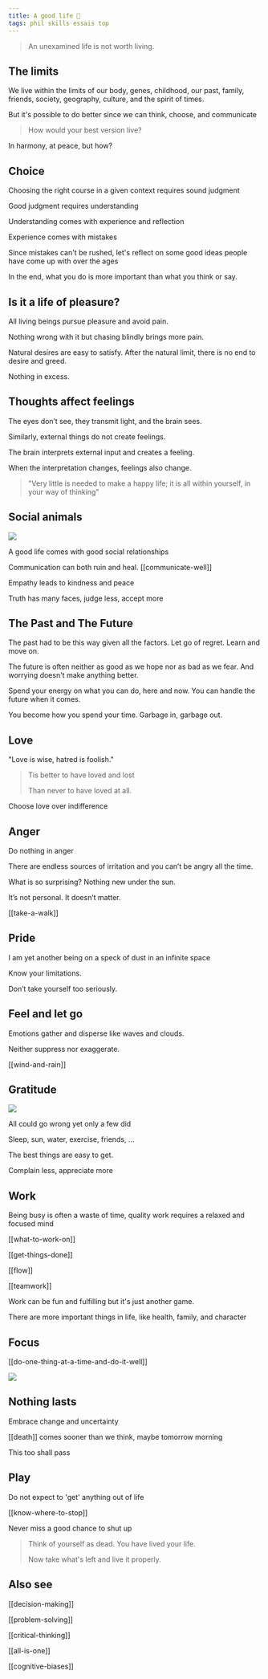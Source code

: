 ```yaml
---
title: A good life 🌱 
tags: phil skills essais top 
---
```


> An unexamined life is not worth living.

## The limits 

We live within the limits of our body, genes, childhood, our past, family, friends, society, geography, culture, and the spirit of times. 

But it's possible to do better since we can think, choose, and communicate  

> How would your best version live? 

In harmony, at peace, but how? 

## Choice 

Choosing the right course in a given context requires sound judgment 

Good judgment requires understanding

Understanding comes with experience and reflection 

Experience comes with mistakes

Since mistakes can't be rushed, let's reflect on some good ideas people have come up with over the ages  

In the end, what you do is more important than what you think or say. 

## Is it a life of pleasure?

All living beings pursue pleasure and avoid pain. 

Nothing wrong with it but chasing blindly brings more pain. 

Natural desires are easy to satisfy. After the natural limit, there is no end to desire and greed. 

Nothing in excess. 

## Thoughts affect feelings

The eyes don’t see, they transmit light, and the brain sees. 

Similarly, external things do not create feelings. 

The brain interprets external input and creates a feeling. 
  
When the interpretation changes, feelings also change.  

> "Very little is needed to make a happy life; 
> it is all within yourself, in your way of thinking"


## Social animals 

![](/static/img/boy-and-cat.jpeg)

A good life comes with good social relationships 

Communication can both ruin and heal. [[communicate-well]]

Empathy leads to kindness and peace 

Truth has many faces, judge less, accept more

## The Past and The Future 

The past had to be this way given all the factors. Let go of regret. Learn and move on. 

The future is often neither as good as we hope nor as bad as we fear. And worrying doesn't make anything better. 

Spend your energy on what you can do, here and now. You can handle the future when it comes. 

You become how you spend your time. Garbage in, garbage out. 

## Love

"Love is wise, hatred is foolish."

> Tis better to have loved and lost
>
> Than never to have loved at all.

Choose love over indifference 

## Anger 

Do nothing in anger

There are endless sources of irritation and you can’t be angry all the time. 

What is so surprising? Nothing new under the sun. 

It’s not personal. It doesn’t matter. 

[[take-a-walk]]

## Pride 

I am yet another being on a speck of dust in an infinite space 

Know your limitations. 

Don’t take yourself too seriously.

## Feel and let go 

Emotions gather and disperse like waves and clouds. 

Neither suppress nor exaggerate.  

[[wind-and-rain]]

## Gratitude 

![](/static/img/notice-when-you-are-happy.png)
 
All could go wrong yet only a few did 

Sleep, sun, water, exercise, friends, ... 

The best things are easy to get. 

Complain less, appreciate more

## Work 

Being busy is often a waste of time, quality work requires a relaxed and focused mind 

[[what-to-work-on]]

[[get-things-done]]

[[flow]]

[[teamwork]]

Work can be fun and fulfilling but it's just another game. 

There are more important things in life, like health, family, and character   

## Focus 

[[do-one-thing-at-a-time-and-do-it-well]]

![](/static/img/just-do-one-thing.png)

## Nothing lasts 

Embrace change and uncertainty  

[[death]] comes sooner than we think, maybe tomorrow morning  

This too shall pass 

## Play 

Do not expect to 'get' anything out of life 

[[know-where-to-stop]]

Never miss a good chance to shut up

> Think of yourself as dead. You have lived your life.  
> 
> Now take what's left and live it properly.

## Also see

[[decision-making]]

[[problem-solving]]

[[critical-thinking]]

[[all-is-one]]

[[cognitive-biases]]